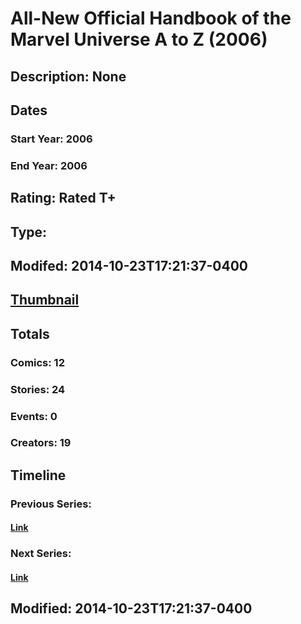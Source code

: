 # All-New Official Handbook of the Marvel Universe A to Z (2006)
## Description: None
## Dates
### Start Year: 2006
### End Year: 2006
## Rating: Rated T+
## Type: 
## Modifed: 2014-10-23T17:21:37-0400
## [Thumbnail](http://i.annihil.us/u/prod/marvel/i/mg/b/c0/4bc6061ade06e.jpg)
## Totals
### Comics: 12
### Stories: 24
### Events: 0
### Creators: 19
## Timeline
### Previous Series: 
#### [Link]()
### Next Series: 
#### [Link]()
## Modified: 2014-10-23T17:21:37-0400